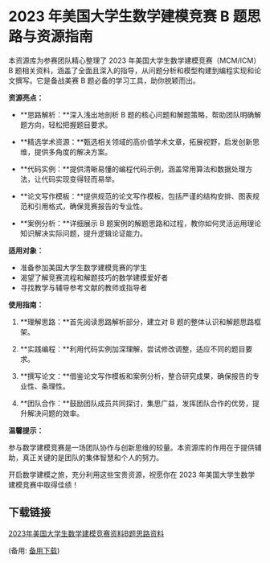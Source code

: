 # 2023 年美国大学生数学建模竞赛 B 题思路与资源指南

本资源库为参赛团队精心整理了 2023 年美国大学生数学建模竞赛（MCM/ICM）B 题相关资料，涵盖了全面且深入的指导，从问题分析和模型构建到编程实现和论文撰写。它是备战美赛 B 题必备的学习工具，助你脱颖而出。

**资源亮点：**

- **思路解析：**深入浅出地剖析 B 题的核心问题和解题策略，帮助团队明确解题方向，轻松把握题目要求。

- **精选学术资源：**甄选相关领域的高价值学术文章，拓展视野，启发创新思维，提供多角度的解决方案。

- **代码实例：**提供清晰易懂的编程代码示例，涵盖常用算法和数据处理方法，让代码实现变得轻而易举。

- **论文写作模板：**提供规范的论文写作模板，包括严谨的结构安排、图表规范和引用格式，确保竞赛报告的专业性。

- **案例分析：**详细展示 B 题案例的解题思路和过程，教你如何灵活运用理论知识解决实际问题，提升逻辑论证能力。

**适用对象：**

- 准备参加美国大学生数学建模竞赛的学生
- 渴望了解竞赛流程和解题技巧的数学建模爱好者
- 寻找教学与辅导参考文献的教师或指导者

**使用指南：**

1. **理解思路：**首先阅读思路解析部分，建立对 B 题的整体认识和解题思路框架。

2. **实践编程：**利用代码实例加深理解，尝试修改调整，适应不同的题目要求。

3. **撰写论文：**借鉴论文写作模板和案例分析，整合研究成果，确保报告的专业性、条理性。

4. **团队合作：**鼓励团队成员共同探讨，集思广益，发挥团队合作的优势，提升解决问题的效率。

**温馨提示：**

参与数学建模竞赛是一场团队协作与创新思维的较量。本资源库的作用在于提供辅助，真正关键的是团队的集体智慧和个人的努力。

开启数学建模之旅，充分利用这些宝贵资源，祝愿你在 2023 年美国大学生数学建模竞赛中取得佳绩！

## 下载链接
[2023年美国大学生数学建模竞赛资料B题思路资料](https://pan.quark.cn/s/20fb1fb31d3e) 

(备用: [备用下载](https://pan.baidu.com/s/1EoaN4Km8CPZTKymJq4aMkg?pwd=1234))
